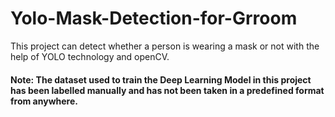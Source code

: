 # Yolo-Mask-Detection-for-Grroom

This project can detect whether a person is wearing a mask or not with the help of YOLO technology and openCV.
#### Note: The dataset used to train the Deep Learning Model in this project has been labelled manually and has not been taken in a predefined format from anywhere.
